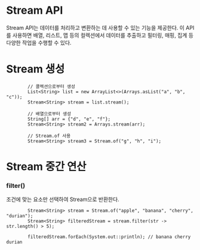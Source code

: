 # Stream API
Stream API는 데이터를 처리하고 변환하는 데 사용할 수 있는 기능을 제공한다. 이 API를 사용하면 배열, 리스트, 맵 등의 컬렉션에서 데이터를 추출하고 필터링, 매핑, 집계 등 다양한 작업을 수행할 수 있다. 

# Stream 생성
```
        // 콜렉션으로부터 생성
        List<String> list = new ArrayList<>(Arrays.asList("a", "b", "c"));
        Stream<String> stream = list.stream();

        // 배열으로부터 생성
        String[] arr = {"d", "e", "f"};
        Stream<String> stream2 = Arrays.stream(arr);

        // Stream.of 사용
        Stream<String> stream3 = Stream.of("g", "h", "i");

```

# Stream 중간 연산
### filter()
조건에 맞는 요소만 선택하여 Stream으로 반환한다.
```
        Stream<String> stream = Stream.of("apple", "banana", "cherry", "durian");
        Stream<String> filteredStream = stream.filter(str -> str.length() > 5);

        filteredStream.forEach(System.out::println); // banana cherry durian
```
